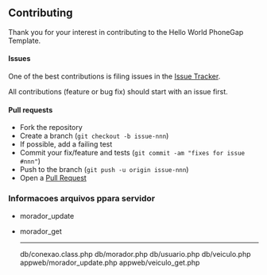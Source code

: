 ## Contributing

Thank you for your interest in contributing to the Hello World PhoneGap Template.

#### Issues

One of the best contributions is filing issues in the [Issue Tracker][issue-tracker]. 

All contributions (feature or bug fix) should start with an issue first.

#### Pull requests

- Fork the repository
- Create a branch (`git checkout -b issue-nnn`)
- If possible, add a failing test
- Commit your fix/feature and tests (`git commit -am "fixes for issue #nnn"`)
- Push to the branch (`git push -u origin issue-nnn`)
- Open a [Pull Request][pull-request]


[issue-tracker]: https://github.com/phonegap/phonegap-template-hello-world/issues
[pull-request]: https://github.com/phonegap/phonegap-template-hello-world/pulls


### Informacoes arquivos ppara servidor
- morador_update
- morador_get

	----------------------
	db/conexao.class.php
	db/morador.php
	db/usuario.php
	db/veiculo.php
	appweb/morador_update.php
	appweb/veiculo_get.php



